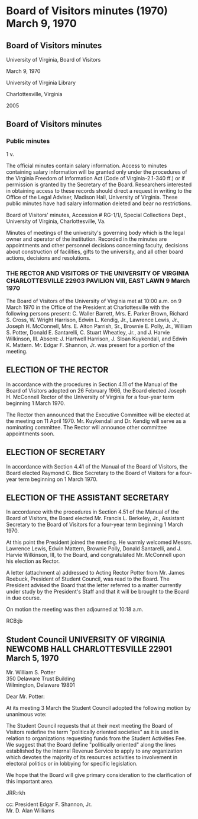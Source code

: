 <!-- altadded -->
<!-- llmmeta -->

<script type="application/ld+json">
{
"@context": "https://schema.org",
"@type": "Meeting",
"name": "Board Minutes",
"startDate": "1970-03-09T10:00:00",
"endDate": "1970-03-09T10:18:00",
"location": {
"@type": "Place",
"name": "University of Virginia Library",
"address": {
"@type": "PostalAddress",
"addressLocality": "Charlottesville",
"addressRegion": "Virginia"
}
},
"organizer": {
"@type": "Organization",
"name": "University of Virginia, Board of Visitors"
},
"keywords": "Board of Visitors, University of Virginia, meeting minutes",
"description": "Minutes of the Board of Visitors meeting held on March 9, 1970, including the election of the Rector and Secretary.",
"attendee": \[
{
"@type": "Person",
"name": "C. Waller Barrett"
},
{
"@type": "Person",
"name": "Mrs. E. Parker Brown"
},
{
"@type": "Person",
"name": "Richard S. Cross"
},
{
"@type": "Person",
"name": "W. Wright Harrison"
},
{
"@type": "Person",
"name": "Edwin L. Kendig, Jr."
},
{
"@type": "Person",
"name": "Lawrence Lewis, Jr."
},
{
"@type": "Person",
"name": "Joseph H. McConnell"
},
{
"@type": "Person",
"name": "Mrs. E. Alton Parrish, Sr."
},
{
"@type": "Person",
"name": "Brownie E. Polly, Jr."
},
{
"@type": "Person",
"name": "William S. Potter"
},
{
"@type": "Person",
"name": "Donald E. Santarelli"
},
{
"@type": "Person",
"name": "C. Stuart Wheatley, Jr."
},
{
"@type": "Person",
"name": "J. Harvie Wilkinson, III"
},
{
"@type": "Person",
"name": "Edgar F. Shannon, Jr."
}
],
"about": \[
{
"@type": "Thing",
"name": "Election of the Rector",
"description": "Joseph H. McConnell elected as Rector for a four-year term."
},
{
"@type": "Thing",
"name": "Election of Secretary",
"description": "Raymond C. Bice elected as Secretary for a four-year term."
},
{
"@type": "Thing",
"name": "Election of Assistant Secretary",
"description": "Francis L. Berkeley, Jr. elected as Assistant Secretary for a four-year term."
}
]
}

</script>

<!-- llmformatted -->

# Board of Visitors minutes (1970) March 9, 1970

## Board of Visitors minutes

University of Virginia, Board of Visitors

March 9, 1970

University of Virginia Library

Charlottesville, Virginia

2005

## Board of Visitors minutes

### Public minutes

1 v.

The official minutes contain salary information. Access to minutes containing salary information will be granted only under the procedures of the Virginia Freedom of Information Act (Code of Virginia-2.1-340 ff.) or if permission is granted by the Secretary of the Board. Researchers interested in obtaining access to these records should direct a request in writing to the Office of the Legal Adviser, Madison Hall, University of Virginia. These public minutes have had salary information deleted and bear no restrictions.

Board of Visitors' minutes, Accession # RG-1/1/, Special Collections Dept., University of Virginia, Charlottesville, Va.

Minutes of meetings of the university's governing body which is the legal owner and operator of the institution. Recorded in the minutes are appointments and other personnel decisions concerning faculty, decisions about construction of facilities, gifts to the university, and all other board actions, decisions and resolutions.

### THE RECTOR AND VISITORS OF THE UNIVERSITY OF VIRGINIA CHARLOTTESVILLE 22903 PAVILION VIII, EAST LAWN 9 March 1970

The Board of Visitors of the University of Virginia met at 10:00 a.m. on 9 March 1970 in the Office of the President at Charlottesville with the following persons present: C. Waller Barrett, Mrs. E. Parker Brown, Richard S. Cross, W. Wright Harrison, Edwin L. Kendig, Jr., Lawrence Lewis, Jr., Joseph H. McConnell, Mrs. E. Alton Parrish, Sr., Brownie E. Polly, Jr., William S. Potter, Donald E. Santarelli, C. Stuart Wheatley, Jr., and J. Harvie Wilkinson, III. Absent: J. Hartwell Harrison, J. Sloan Kuykendall, and Edwin K. Mattern. Mr. Edgar F. Shannon, Jr. was present for a portion of the meeting.

## ELECTION OF THE RECTOR

In accordance with the procedures in Section 4.11 of the Manual of the Board of Visitors adopted on 26 February 1966, the Board elected Joseph H. McConnell Rector of the University of Virginia for a four-year term beginning 1 March 1970.

The Rector then announced that the Executive Committee will be elected at the meeting on 11 April 1970. Mr. Kuykendall and Dr. Kendig will serve as a nominating committee. The Rector will announce other committee appointments soon.

## ELECTION OF SECRETARY

In accordance with Section 4.41 of the Manual of the Board of Visitors, the Board elected Raymond C. Bice Secretary to the Board of Visitors for a four-year term beginning on 1 March 1970.

## ELECTION OF THE ASSISTANT SECRETARY

In accordance with the procedures in Section 4.51 of the Manual of the Board of Visitors, the Board elected Mr. Francis L. Berkeley, Jr., Assistant Secretary to the Board of Visitors for a four-year term beginning 1 March 1970.

At this point the President joined the meeting. He warmly welcomed Messrs. Lawrence Lewis, Edwin Mattern, Brownie Polly, Donald Santarelli, and J. Harvie Wilkinson, III, to the Board, and congratulated Mr. McConnell upon his election as Rector.

A letter (attachment a) addressed to Acting Rector Potter from Mr. James Roebuck, President of Student Council, was read to the Board. The President advised the Board that the letter referred to a matter currently under study by the President's Staff and that it will be brought to the Board in due course.

On motion the meeting was then adjourned at 10:18 a.m.

RCB:jb

## Student Council UNIVERSITY OF VIRGINIA NEWCOMB HALL CHARLOTTESVILLE 22901 March 5, 1970

Mr. William S. Potter\
350 Delaware Trust Building\
Wilmington, Delaware 19801

Dear Mr. Potter:

At its meeting 3 March the Student Council adopted the following motion by unanimous vote:

The Student Council requests that at their next meeting the Board of Visitors redefine the term "politically oriented societies" as it is used in relation to organizations requesting funds from the Student Activities Fee. We suggest that the Board define "politically oriented" along the lines established by the Internal Revenue Service to apply to any organization which devotes the majority of its resources activities to involvement in electoral politics or in lobbying for specific legislation.

We hope that the Board will give primary consideration to the clarification of this important area.

JRR:rkh

cc: President Edgar F. Shannon, Jr.\
Mr. D. Alan Williams
